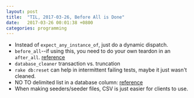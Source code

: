 ```yaml
---
layout: post
title:  "TIL, 2017-03-26, Before All is Done"
date:   2017-03-26 00:01:38 +0800
categories: programming
---
```


- Instead of `expect_any_instance_of`, just do a dynamic dispatch.
- `before_all`--if using this, you need to do your own teardon in an `after_all`. [reference](https://makandracards.com/makandra/11507-using-before-all-in-rspec-will-cause-you-lots-of-trouble-unless-you-know-what-you-are-doing)
- `database_cleaner` transaction vs. truncation
- `rake db:reset` can help in intermittent failing tests, maybe it just wasn't cleaned.
- NO TO delimited list in a database column: [reference](http://stackoverflow.com/questions/3653462/is-storing-a-delimited-list-in-a-database-column-really-that-bad)
- When making seeders/seeder files, CSV is just easier for clients to use.
